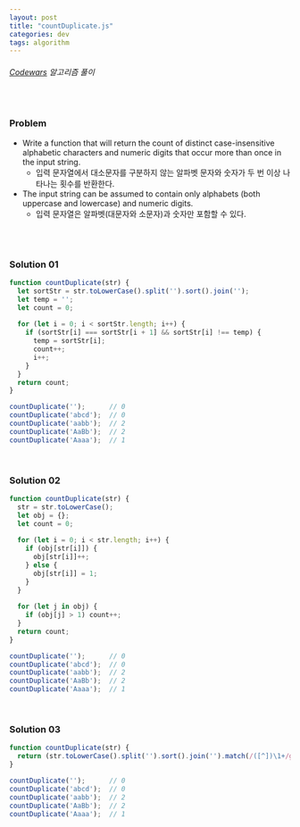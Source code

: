 ```yaml
---
layout: post
title: "countDuplicate.js"
categories: dev
tags: algorithm
---
```


###### [Codewars](https://www.codewars.com) 알고리즘 풀이

<br>

### Problem

- Write a function that will return the count of distinct case-insensitive alphabetic characters and numeric digits that occur more than once in the input string.
  - 입력 문자열에서 대소문자를 구분하지 않는 알파벳 문자와 숫자가 두 번 이상 나타나는 횟수를 반환한다.
- The input string can be assumed to contain only alphabets (both uppercase and lowercase) and numeric digits.
  - 입력 문자열은 알파벳(대문자와 소문자)과 숫자만 포함할 수 있다.

<br>

<br>

### Solution 01

```js
function countDuplicate(str) {
  let sortStr = str.toLowerCase().split('').sort().join('');
  let temp = '';
  let count = 0;
  
  for (let i = 0; i < sortStr.length; i++) {
    if (sortStr[i] === sortStr[i + 1] && sortStr[i] !== temp) {
      temp = sortStr[i];
      count++;
      i++;
    }
  }
  return count;
}

countDuplicate('');      // 0
countDuplicate('abcd');  // 0
countDuplicate('aabb');  // 2
countDuplicate('AaBb');  // 2
countDuplicate('Aaaa');  // 1
```

<br>

### Solution 02

```js
function countDuplicate(str) {
  str = str.toLowerCase();
  let obj = {};
  let count = 0;
  
  for (let i = 0; i < str.length; i++) {
    if (obj[str[i]]) {
      obj[str[i]]++;
    } else {
      obj[str[i]] = 1;
    }
  }
  
  for (let j in obj) {
    if (obj[j] > 1) count++;
  }
  return count;
}

countDuplicate('');      // 0
countDuplicate('abcd');  // 0
countDuplicate('aabb');  // 2
countDuplicate('AaBb');  // 2
countDuplicate('Aaaa');  // 1
```

<br>

### Solution 03

```js
function countDuplicate(str) {
  return (str.toLowerCase().split('').sort().join('').match(/([^])\1+/g) || []).length;
}

countDuplicate('');      // 0
countDuplicate('abcd');  // 0
countDuplicate('aabb');  // 2
countDuplicate('AaBb');  // 2
countDuplicate('Aaaa');  // 1
```

<br>

<br>

